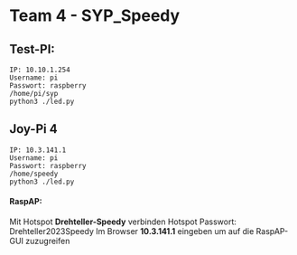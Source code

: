 # Team 4 - SYP_Speedy

## Test-PI:
    IP: 10.10.1.254
    Username: pi
    Passwort: raspberry
    /home/pi/syp
    python3 ./led.py
  
## Joy-Pi 4
    IP: 10.3.141.1
    Username: pi
    Passwort: raspberry
    /home/speedy
    python3 ./led.py
    
#### RaspAP:
Mit Hotspot **Drehteller-Speedy** verbinden
Hotspot Passwort: Drehteller2023Speedy
Im Browser **10.3.141.1** eingeben um auf die RaspAP-GUI zuzugreifen
